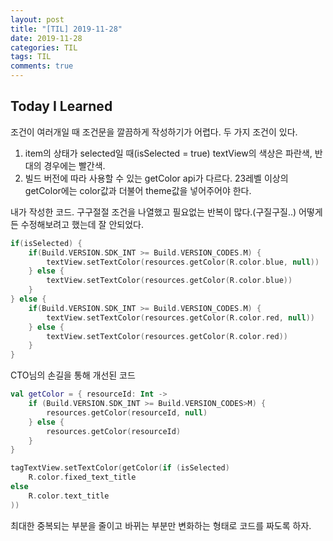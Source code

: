 ```yaml
---
layout: post
title: "[TIL] 2019-11-28"
date: 2019-11-28
categories: TIL
tags: TIL
comments: true
---
```


## Today I Learned
조건이 여러개일 때 조건문을 깔끔하게 작성하기가 어렵다. 
두 가지 조건이 있다.
1. item의 상태가 selected일 때(isSelected = true) textView의 색상은 파란색, 반대의 경우에는 빨간색.
2. 빌드 버전에 따라 사용할 수 있는 getColor api가 다르다. 23레벨 이상의 getColor에는 color값과 더불어 theme값을 넣어주어야 한다.

내가 작성한 코드. 구구절절 조건을 나열했고 필요없는 반복이 많다.(구질구질..) 어떻게든 수정해보려고 했는데 잘 안되었다.

```kotlin
if(isSelected) {
    if(Build.VERSION.SDK_INT >= Build.VERSION_CODES.M) {
        textView.setTextColor(resources.getColor(R.color.blue, null))
    } else {
        textView.setTextColor(resources.getColor(R.color.blue))
    }
} else {
    if(Build.VERSION.SDK_INT >= Build.VERSION_CODES.M) {
        textView.setTextColor(resources.getColor(R.color.red, null))
    } else {
        textView.setTextColor(resources.getColor(R.color.red))
    }
}
```

CTO님의 손길을 통해 개선된 코드

```kotlin
val getColor = { resourceId: Int ->
    if (Build.VERSION.SDK_INT >= Build.VERSION_CODES>M) {
        resources.getColor(resourceId, null)
    } else {
        resources.getColor(resourceId)
    }
}

tagTextView.setTextColor(getColor(if (isSelected)
    R.color.fixed_text_title
else
    R.color.text_title
))
```

최대한 중복되는 부분을 줄이고 바뀌는 부분만 변화하는 형태로 코드를 짜도록 하자. 